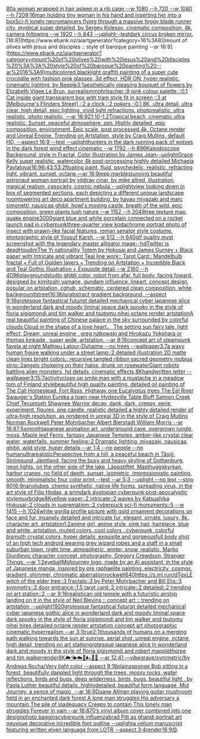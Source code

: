 [80](https://www.ebank.nz/aiartgenerator?category=80)[a woman wrapped in hair asleep in a rib cage --w 1080 --h 720 --w 1080 --h 720](https://www.ebank.nz/aiartgenerator?category=a%20woman%20wrapped%20in%20hair%20asleep%20in%20a%20rib%20cage%20--w%201080%20--h%20720%20--w%201080%20--h%20720)[9:16](https://www.ebank.nz/aiartgenerator?category=9%3A16)[man holding tiny woman in his hand and inserting her into a box](https://www.ebank.nz/aiartgenerator?category=man%20holding%20tiny%20woman%20in%20his%20hand%20and%20inserting%20her%20into%20a%20box)[Sci-fi lonely necromancers flying through a massive foggy blade runner city, mystical super detailed, by Sergey Kolesov, cinematic composition, 4k, camera following --w 1920 --h 843 --uplight](https://www.ebank.nz/aiartgenerator?category=Sci-fi%20lonely%20necromancers%20flying%20through%20a%20massive%20foggy%20blade%20runner%20city%2C%20mystical%20super%20detailed%2C%20by%20Sergey%20Kolesov%2C%20cinematic%20composition%2C%204k%2C%20camera%20following%20--w%201920%20--h%20843%20--uplight)[--test](https://www.ebank.nz/aiartgenerator?category=--test)[dark circus broken mirror.](https://www.ebank.nz/aiartgenerator?category=dark%20circus%20broken%20mirror.)[16:8](https://www.ebank.nz/aiartgenerator?category=16%3A8)[mount of olives with jesus and disciples :: style of baroque painting --ar 16:9](https://www.ebank.nz/aiartgenerator?category=mount%20of%20olives%20with%20jesus%20and%20disciples%20%3A%3A%20style%20of%20baroque%20painting%20--ar%2016%3A9)[multicolored blacklight graffiti painting of a super cute crocodile with fashion pink glasses, 3d effect, HDR ON, hyper realistic, cinematic lighting, by Beeple](https://www.ebank.nz/aiartgenerator?category=multicolored%20blacklight%20graffiti%20painting%20of%20a%20super%20cute%20crocodile%20with%20fashion%20pink%20glasses%2C%203d%20effect%2C%20HDR%20ON%2C%20hyper%20realistic%2C%20cinematic%20lighting%2C%20by%20Beeple)[3:1](https://www.ebank.nz/aiartgenerator?category=3%3A1)[aesthetically pleasing bouquet of flowers by Elizabeth Vigee Le Brun, surrealism](https://www.ebank.nz/aiartgenerator?category=aesthetically%20pleasing%20bouquet%20of%20flowers%20by%20Elizabeth%20Vigee%20Le%20Brun%2C%20surrealism)[mohrbacher](https://www.ebank.nz/aiartgenerator?category=mohrbacher)[::9 pink colour palette ::0.1 Cat inside giant transparent box with tram style fit in screen ::3 at [Melbourne's Flinders Street] ::2 a clock ::2 pokers ::0.1 8K, ultra detail, ultra clear, high detail, epic lighting, vivid light refractions, photorealistic, ultra realistic, photo realistic, —ar 16:9](https://www.ebank.nz/aiartgenerator?category=%3A%3A9%20pink%20colour%20palette%20%3A%3A0.1%20Cat%20inside%20giant%20transparent%20box%20with%20tram%20style%20fit%20in%20screen%20%3A%3A3%20at%20%5BMelbourne%27s%20Flinders%20Street%5D%20%3A%3A2%20a%20clock%20%3A%3A2%20pokers%20%3A%3A0.1%208K%2C%20ultra%20detail%2C%20ultra%20clear%2C%20high%20detail%2C%20epic%20lighting%2C%20vivid%20light%20refractions%2C%20photorealistic%2C%20ultra%20realistic%2C%20photo%20realistic%2C%20%E2%80%94ar%2016%3A9)[21:10](https://www.ebank.nz/aiartgenerator?category=21%3A10)[-1.2](https://www.ebank.nz/aiartgenerator?category=-1.2)[Tropical beach, cinematic ultra realistic. Sunset, peaceful atmosphere, zen. Highly detailed, epic composition, environment. Epic scale, post processed 4k, Octane render and Unreal Engine. Trending on Artstation, style by Craig Mullins, default HD, --aspect 16:9 --test --uplight](https://www.ebank.nz/aiartgenerator?category=Tropical%20beach%2C%20cinematic%20ultra%20realistic.%20Sunset%2C%20peaceful%20atmosphere%2C%20zen.%20Highly%20detailed%2C%20epic%20composition%2C%20environment.%20Epic%20scale%2C%20post%20processed%204k%2C%20Octane%20render%20and%20Unreal%20Engine.%20Trending%20on%20Artstation%2C%20style%20by%20Craig%20Mullins%2C%20default%20HD%2C%20--aspect%2016%3A9%20--test%20--uplight)[hunters in the dark running pack of wolves in the dark forest wind effect cinematic --w 1792 --h 896](https://www.ebank.nz/aiartgenerator?category=hunters%20in%20the%20dark%20running%20pack%20of%20wolves%20in%20the%20dark%20forest%20wind%20effect%20cinematic%20--w%201792%20--h%20896)[Kaleidoscope Background, style in Fractal, Color Illustration by James Jean](https://www.ebank.nz/aiartgenerator?category=Kaleidoscope%20Background%2C%20style%20in%20Fractal%2C%20Color%20Illustration%20by%20James%20Jean)[--uplight](https://www.ebank.nz/aiartgenerator?category=--uplight)[Grace Kelly super realistic, watercolor 4k post-processing highly detailed Michaela Pavlatovai](https://www.ebank.nz/aiartgenerator?category=Grace%20Kelly%20super%20realistic%2C%20watercolor%204k%20post-processing%20highly%20detailed%20Michaela%20Pavlatovai)[16:9](https://www.ebank.nz/aiartgenerator?category=16%3A9)[6:4](https://www.ebank.nz/aiartgenerator?category=6%3A4)[3:5](https://www.ebank.nz/aiartgenerator?category=3%3A5)[3:2](https://www.ebank.nz/aiartgenerator?category=3%3A2)[floating paint, fluid, psychedelic, realistic, refracting light, vibrant, sunset, octane —ar 16:9](https://www.ebank.nz/aiartgenerator?category=floating%20paint%2C%20fluid%2C%20psychedelic%2C%20realistic%2C%20refracting%20light%2C%20vibrant%2C%20sunset%2C%20octane%20%E2%80%94ar%2016%3A9)[jeep,marble](https://www.ebank.nz/aiartgenerator?category=jeep%2Cmarble)[stunning beautiful astronaut woman portrait by yildiray cinar, by mike allred, illustration, magical realism, cgsociety, cosmic nebula --uplight](https://www.ebank.nz/aiartgenerator?category=stunning%20beautiful%20astronaut%20woman%20portrait%20by%20yildiray%20cinar%2C%20by%20mike%20allred%2C%20illustration%2C%20magical%20realism%2C%20cgsociety%2C%20cosmic%20nebula%20--uplight)[view looking down in box of segmented sections, each depicting a different unique landscape room](https://www.ebank.nz/aiartgenerator?category=view%20looking%20down%20in%20box%20of%20segmented%20sections%2C%20each%20depicting%20a%20different%20unique%20landscape%20room)[towering art deco apartment building, by hayao miyazaki and marc simonetti, nausicaa ghibli, howl's moving castle, breath of the wild, epic composition, green plants lush nature --w 1152 --h 2048](https://www.ebank.nz/aiartgenerator?category=towering%20art%20deco%20apartment%20building%2C%20by%20hayao%20miyazaki%20and%20marc%20simonetti%2C%20nausicaa%20ghibli%2C%20howl%27s%20moving%20castle%2C%20breath%20of%20the%20wild%2C%20epic%20composition%2C%20green%20plants%20lush%20nature%20--w%201152%20--h%202048)[tree texture map, quake engine](https://www.ebank.nz/aiartgenerator?category=tree%20texture%20map%2C%20quake%20engine)[3000](https://www.ebank.nz/aiartgenerator?category=3000)[giant blue and white porcelain connected on a rocket launch pad in cyberpunk](https://www.ebank.nz/aiartgenerator?category=giant%20blue%20and%20white%20porcelain%20connected%20on%20a%20rocket%20launch%20pad%20in%20cyberpunk)[three-quarter view kodachrome portrait photo of insect with prawn-like facial features, roman senator style costume, photographic style of Yousuf Karsh, --w 512 --h 640](https://www.ebank.nz/aiartgenerator?category=three-quarter%20view%20kodachrome%20portrait%20photo%20of%20insect%20with%20prawn-like%20facial%20features%2C%20roman%20senator%20style%20costume%2C%20photographic%20style%20of%20Yousuf%20Karsh%2C%20--w%20512%20--h%20640)[gif quality myst screenshot with the legendary master alligator mage](https://www.ebank.nz/aiartgenerator?category=gif%20quality%20myst%20screenshot%20with%20the%20legendary%20master%20alligator%20mage)[--hd](https://www.ebank.nz/aiartgenerator?category=--hd)[Twitter is dead](https://www.ebank.nz/aiartgenerator?category=Twitter%20is%20dead)[Houdini](https://www.ebank.nz/aiartgenerator?category=Houdini)[The Yi nationality Totem by Hokusai and James Gurney + Black paper with Intricate and vibrant Teal line work:: Tarot Card:: Mandelbulb fractal + Full of Golden layers + Trending on Artstation + Incredible Black and Teal Gothic Illustration + Exquisite detail  --w 2160 --h 4096](https://www.ebank.nz/aiartgenerator?category=The%20Yi%20nationality%20Totem%20by%20Hokusai%20and%20James%20Gurney%20%2B%20Black%20paper%20with%20Intricate%20and%20vibrant%20Teal%20line%20work%3A%3A%20Tarot%20Card%3A%3A%20Mandelbulb%20fractal%20%2B%20Full%20of%20Golden%20layers%20%2B%20Trending%20on%20Artstation%20%2B%20Incredible%20Black%20and%20Teal%20Gothic%20Illustration%20%2B%20Exquisite%20detail%20%20--w%202160%20--h%204096)[playground](https://www.ebank.nz/aiartgenerator?category=playground)[studio ghibli color, robot from afar, full body, facing foward, designed by kimitoshi yamane, gundam influence, lineart, concept design, popular on artstation, cghub, schematic, centered clean composition, white background](https://www.ebank.nz/aiartgenerator?category=studio%20ghibli%20color%2C%20robot%20from%20afar%2C%20full%20body%2C%20facing%20foward%2C%20designed%20by%20kimitoshi%20yamane%2C%20gundam%20influence%2C%20lineart%2C%20concept%20design%2C%20popular%20on%20artstation%2C%20cghub%2C%20schematic%2C%20centered%20clean%20composition%2C%20white%20background)[street](https://www.ebank.nz/aiartgenerator?category=street)[16:9](https://www.ebank.nz/aiartgenerator?category=16%3A9)[blur](https://www.ebank.nz/aiartgenerator?category=blur)[abstract gradient background, --aspect 9:16](https://www.ebank.nz/aiartgenerator?category=abstract%20gradient%20background%2C%20--aspect%209%3A16)[grotesque fantastical futurist detailed mechanical cyber japanese alice in wonderland dark and moody liminal space dark spooky in the style of floria sigismondi and tim walker and tsutomu nihei octane render artstation](https://www.ebank.nz/aiartgenerator?category=grotesque%20fantastical%20futurist%20detailed%20mechanical%20cyber%20japanese%20alice%20in%20wonderland%20dark%20and%20moody%20liminal%20space%20dark%20spooky%20in%20the%20style%20of%20floria%20sigismondi%20and%20tim%20walker%20and%20tsutomu%20nihei%20octane%20render%20artstation)[A real beautiful painting of Chinese palace in the sky surrounded by colorful clouds,Cloud in the shape of a love heart， The setting sun,fairy tale, light effect, Dream, unreal engine , greg rutkowski and Hirokazu Yokohara or thomas kinkade  , super wide ,artstation. --ar 9:16](https://www.ebank.nz/aiartgenerator?category=A%20real%20beautiful%20painting%20of%20Chinese%20palace%20in%20the%20sky%20surrounded%20by%20colorful%20clouds%2CCloud%20in%20the%20shape%20of%20a%20love%20heart%EF%BC%8C%20The%20setting%20sun%2Cfairy%20tale%2C%20light%20effect%2C%20Dream%2C%20unreal%20engine%20%2C%20greg%20rutkowski%20and%20Hirokazu%20Yokohara%20or%20thomas%20kinkade%20%20%2C%20super%20wide%20%2Cartstation.%20--ar%209%3A16)[concept art of steampunk favela at night Mathieu Latour-Duhaime --no trees --wallpaper](https://www.ebank.nz/aiartgenerator?category=concept%20art%20of%20steampunk%20favela%20at%20night%20Mathieu%20Latour-Duhaime%20--no%20trees%20--wallpaper)[3.7](https://www.ebank.nz/aiartgenerator?category=3.7)[a wavy human figure walking under a street lamp::2 detailed illustration 2D matte clean lines bright colors:: recursive tangled ribbon sacred geometry mobius strip::2](https://www.ebank.nz/aiartgenerator?category=a%20wavy%20human%20figure%20walking%20under%20a%20street%20lamp%3A%3A2%20detailed%20illustration%202D%20matte%20clean%20lines%20bright%20colors%3A%3A%20recursive%20tangled%20ribbon%20sacred%20geometry%20mobius%20strip%3A%3A2)[angels chokeing on their halos, drunk on rosewater](https://www.ebank.nz/aiartgenerator?category=angels%20chokeing%20on%20their%20halos%2C%20drunk%20on%20rosewater)[Giant robots battling alien monsters, hd details, cinematic effects,8K](https://www.ebank.nz/aiartgenerator?category=Giant%20robots%20battling%20alien%20monsters%2C%20hd%20details%2C%20cinematic%20effects%2C8K)[handwritten letter --wallpaper](https://www.ebank.nz/aiartgenerator?category=handwritten%20letter%20--wallpaper)[3:1](https://www.ebank.nz/aiartgenerator?category=3%3A1)[5:7](https://www.ebank.nz/aiartgenerator?category=5%3A7)[activity](https://www.ebank.nz/aiartgenerator?category=activity)[close up smile man with a mustache in a meadow tom of Finland style](https://www.ebank.nz/aiartgenerator?category=close%20up%20smile%20man%20with%20a%20mustache%20in%20a%20meadow%20tom%20of%20Finland%20style)[beautiful high quality painting, detailed oil painting of The Call Homestead, Fort Ross, Highway one Eucalyptus trees The Eel River Swauger's Station Eureka a town near Hydesville Table Bluff Salmon Creek  Chief Tecumseh Shawnee Warrior decay, dank, dark, creepy, eerie, experiment, figures, one candle, realistic detailed a highly detailed render of ultra-high resolution, as rendered in unreal 3D in the style of Craig Mullins Norman Rockwell Peter Mohrbacher Albert Bierstadt William Morris --ar 16:8](https://www.ebank.nz/aiartgenerator?category=beautiful%20high%20quality%20painting%2C%20detailed%20oil%20painting%20of%20The%20Call%20Homestead%2C%20Fort%20Ross%2C%20Highway%20one%20Eucalyptus%20trees%20The%20Eel%20River%20Swauger%27s%20Station%20Eureka%20a%20town%20near%20Hydesville%20Table%20Bluff%20Salmon%20Creek%20%20Chief%20Tecumseh%20Shawnee%20Warrior%20decay%2C%20dank%2C%20dark%2C%20creepy%2C%20eerie%2C%20experiment%2C%20figures%2C%20one%20candle%2C%20realistic%20detailed%20a%20highly%20detailed%20render%20of%20ultra-high%20resolution%2C%20as%20rendered%20in%20unreal%203D%20in%20the%20style%20of%20Craig%20Mullins%20Norman%20Rockwell%20Peter%20Mohrbacher%20Albert%20Bierstadt%20William%20Morris%20--ar%2016%3A8)[7:5](https://www.ebank.nz/aiartgenerator?category=7%3A5)[smooth](https://www.ebank.nz/aiartgenerator?category=smooth)[japanese animation art, underground cave, overgrown jungle, moss, Maple leaf Ferns, fantasy Japanese Temples, amber-like crystal clear water, waterfalls, summer feeling::2 Dramatic lighting, miyazaki, nausicaa, ghibli, wild style, hyper details --ar 1:4 --no people --no human](https://www.ebank.nz/aiartgenerator?category=japanese%20animation%20art%2C%20underground%20cave%2C%20overgrown%20jungle%2C%20moss%2C%20Maple%20leaf%20Ferns%2C%20fantasy%20Japanese%20Temples%2C%20amber-like%20crystal%20clear%20water%2C%20waterfalls%2C%20summer%20feeling%3A%3A2%20Dramatic%20lighting%2C%20miyazaki%2C%20nausicaa%2C%20ghibli%2C%20wild%20style%2C%20hyper%20details%20--ar%201%3A4%20--no%20people%20--no%20human)[ultrarealistic](https://www.ebank.nz/aiartgenerator?category=ultrarealistic)[Perspective from a hill, a peaceful beach in Tåsjö, Strömsund, Jämtland, facing the busy and heavy skyline of Gothenburg, neon lights, on the other side of the lake, Läppstiftet, Masthuggskyrkan, harbor cranes, no field of depth, sunset, isometric, impressionistic painting, smooth, minimalistic four color print --test --ar 5:3 --uplight --no text --stop 80](https://www.ebank.nz/aiartgenerator?category=Perspective%20from%20a%20hill%2C%20a%20peaceful%20beach%20in%20T%C3%A5sj%C3%B6%2C%20Str%C3%B6msund%2C%20J%C3%A4mtland%2C%20facing%20the%20busy%20and%20heavy%20skyline%20of%20Gothenburg%2C%20neon%20lights%2C%20on%20the%20other%20side%20of%20the%20lake%2C%20L%C3%A4ppstiftet%2C%20Masthuggskyrkan%2C%20harbor%20cranes%2C%20no%20field%20of%20depth%2C%20sunset%2C%20isometric%2C%20impressionistic%20painting%2C%20smooth%2C%20minimalistic%20four%20color%20print%20--test%20--ar%205%3A3%20--uplight%20--no%20text%20--stop%2080)[16:9](https://www.ebank.nz/aiartgenerator?category=16%3A9)[nanotubes, chemo synthetic, native life forms, spreading virus, in the art style of Filip Hodas, a grimdark dystopian cyberpunk post-apocalyptic style](https://www.ebank.nz/aiartgenerator?category=nanotubes%2C%20chemo%20synthetic%2C%20native%20life%20forms%2C%20spreading%20virus%2C%20in%20the%20art%20style%20of%20Filip%20Hodas%2C%20a%20grimdark%20dystopian%20cyberpunk%20post-apocalyptic%20style)[muybridge](https://www.ebank.nz/aiartgenerator?category=muybridge)[8K](https://www.ebank.nz/aiartgenerator?category=8K)[yellow paper::2 intricate::2 waves by Katsushika Hokusai::2 clouds in suprematism::2 cyberpuck sci-fi monuments::5 --w 1415 --h 1024](https://www.ebank.nz/aiartgenerator?category=yellow%20paper%3A%3A2%20intricate%3A%3A2%20waves%20by%20Katsushika%20Hokusai%3A%3A2%20clouds%20in%20suprematism%3A%3A2%20cyberpuck%20sci-fi%20monuments%3A%3A5%20--w%201415%20--h%201024)[white gorilla profile picture with gold ornament decorations on face and fur, insanely detailed and intricate fur, elegant, ornate, luxury, 8k, character art, artstation](https://www.ebank.nz/aiartgenerator?category=white%20gorilla%20profile%20picture%20with%20gold%20ornament%20decorations%20on%20face%20and%20fur%2C%20insanely%20detailed%20and%20intricate%20fur%2C%20elegant%2C%20ornate%2C%20luxury%2C%208k%2C%20character%20art%2C%20artstation)[1:2](https://www.ebank.nz/aiartgenerator?category=1%3A2)[anime girl, anime style, pink hair, hairpiece, blue and white, artstation, muted colors, cool colors , cyberpunk, colorful bismuth crystal colors, hyper details, exquisite and gorgeous](https://www.ebank.nz/aiartgenerator?category=anime%20girl%2C%20anime%20style%2C%20pink%20hair%2C%20hairpiece%2C%20blue%20and%20white%2C%20artstation%2C%20muted%20colors%2C%20cool%20colors%20%2C%20cyberpunk%2C%20colorful%20bismuth%20crystal%20colors%2C%20hyper%20details%2C%20exquisite%20and%20gorgeous)[full body shot of an high tech android wearing grey wizard robes and a staff in a small suburban town, night time, atmospheric, winter, snow, realistic, Marko Djurdjevic character concept, photography, Gregory Crewdson, Stranger Things, —ar 1:2](https://www.ebank.nz/aiartgenerator?category=full%20body%20shot%20of%20an%20high%20tech%20android%20wearing%20grey%20wizard%20robes%20and%20a%20staff%20in%20a%20small%20suburban%20town%2C%20night%20time%2C%20atmospheric%2C%20winter%2C%20snow%2C%20realistic%2C%20Marko%20Djurdjevic%20character%20concept%2C%20photography%2C%20Gregory%20Crewdson%2C%20Stranger%20Things%2C%20%E2%80%94ar%201%3A2)[eyeball](https://www.ebank.nz/aiartgenerator?category=eyeball)[Midjourney logo, made by an AI assistant, in the style of Japanese manga, inspired by pre raphaelite painting, electricity, cosmos, gradient, shimmer, chromatic aberration](https://www.ebank.nz/aiartgenerator?category=Midjourney%20logo%2C%20made%20by%20an%20AI%20assistant%2C%20in%20the%20style%20of%20Japanese%20manga%2C%20inspired%20by%20pre%20raphaelite%20painting%2C%20electricity%2C%20cosmos%2C%20gradient%2C%20shimmer%2C%20chromatic%20aberration)[rockwell](https://www.ebank.nz/aiartgenerator?category=rockwell)[640](https://www.ebank.nz/aiartgenerator?category=640)[https://s.mj.run/dTgxLE  witch of the elder tree::3 fractals::3 by Peter Mohrbacher and Bill Elis::3 symmetry::3 door entrance::1.5 tarot card::2 intricate::2 detailed::2 trending on art station::2 --ar 9:16](https://www.ebank.nz/aiartgenerator?category=https%3A//s.mj.run/dTgxLE%20%20witch%20of%20the%20elder%20tree%3A%3A3%20fractals%3A%3A3%20by%20Peter%20Mohrbacher%20and%20Bill%20Elis%3A%3A3%20symmetry%3A%3A3%20door%20entrance%3A%3A1.5%20tarot%20card%3A%3A2%20intricate%3A%3A2%20detailed%3A%3A2%20trending%20on%20art%20station%3A%3A2%20--ar%209%3A16)[realistic](https://www.ebank.nz/aiartgenerator?category=realistic)[an old temple with a futuristic airship landing on it in the style of Neil Blevins :: concept art :: trending on artstation --uplight](https://www.ebank.nz/aiartgenerator?category=an%20old%20temple%20with%20a%20futuristic%20airship%20landing%20on%20it%20in%20the%20style%20of%20Neil%20Blevins%20%3A%3A%20concept%20art%20%3A%3A%20trending%20on%20artstation%20--uplight)[1920](https://www.ebank.nz/aiartgenerator?category=1920)[grotesque fantastical futurist detailed mechanical cyber japanese gothic alice in wonderland dark and moody liminal space dark spooky in the style of floria sigismondi and tim walker and tsutomu nihei hires detailed octane render artstation concept art photographic cinematic hyperrealism --ar 3:1](https://www.ebank.nz/aiartgenerator?category=grotesque%20fantastical%20futurist%20detailed%20mechanical%20cyber%20japanese%20gothic%20alice%20in%20wonderland%20dark%20and%20moody%20liminal%20space%20dark%20spooky%20in%20the%20style%20of%20floria%20sigismondi%20and%20tim%20walker%20and%20tsutomu%20nihei%20hires%20detailed%20octane%20render%20artstation%20concept%20art%20photographic%20cinematic%20hyperrealism%20--ar%203%3A1)[true](https://www.ebank.nz/aiartgenerator?category=true)[2:1](https://www.ebank.nz/aiartgenerator?category=2%3A1)[thousands of humans on a merging path walking towards the sun at sunrise. aerial shot. unreal engine, octane, high detail, trending on art station](https://www.ebank.nz/aiartgenerator?category=thousands%20of%20humans%20on%20a%20merging%20path%20walking%20towards%20the%20sun%20at%20sunrise.%20aerial%20shot.%20unreal%20engine%2C%20octane%2C%20high%20detail%2C%20trending%20on%20art%20station)[grotesque japanese alice in wonderland dark and moody in the style of floria sigismondi and robert mapplethorpe and tim walker](https://www.ebank.nz/aiartgenerator?category=grotesque%20japanese%20alice%20in%20wonderland%20dark%20and%20moody%20in%20the%20style%20of%20floria%20sigismondi%20and%20robert%20mapplethorpe%20and%20tim%20walker)[render](https://www.ebank.nz/aiartgenerator?category=render)[8K](https://www.ebank.nz/aiartgenerator?category=8K)[🌥🌤☁️💨🌬🌊🌌  —ar 12:41 —vibe](https://www.ebank.nz/aiartgenerator?category=%F0%9F%8C%A5%F0%9F%8C%A4%E2%98%81%EF%B8%8F%F0%9F%92%A8%F0%9F%8C%AC%F0%9F%8C%8A%F0%9F%8C%8C%20%20%E2%80%94ar%2012%3A41%20%E2%80%94vibe)[grave/symmetric/by Andreas Rocha/Very light color     --aspect 9:16](https://www.ebank.nz/aiartgenerator?category=grave/symmetric/by%20Andreas%20Rocha/Very%20light%20color%20%20%20%20%20--aspect%209%3A16)[plains](https://www.ebank.nz/aiartgenerator?category=plains)[sponge Bob sitting in a forest,  beautifully dappled light through the trees, mossy rocks, water reflections, birds and bugs, deep wilderness, birds, bugs, beautiful light , by  Paola Luther beautiful details, highlydetailed, beautiful form language, Mid Journey, a sence of magic, --ar 16:9](https://www.ebank.nz/aiartgenerator?category=sponge%20Bob%20sitting%20in%20a%20forest%2C%20%20beautifully%20dappled%20light%20through%20the%20trees%2C%20mossy%20rocks%2C%20water%20reflections%2C%20birds%20and%20bugs%2C%20deep%20wilderness%2C%20birds%2C%20bugs%2C%20beautiful%20light%20%2C%20by%20%20Paola%20Luther%20beautiful%20details%2C%20highlydetailed%2C%20beautiful%20form%20language%2C%20Mid%20Journey%2C%20a%20sence%20of%20magic%2C%20--ar%2016%3A9)[Duane Allman playing guitar mushroom field in an enchanted dark forest A lone man struggles His adversary a mountain The pile of inadequacy Creeps to contain This lonely man struggles Forever in vain --ar 16:8](https://www.ebank.nz/aiartgenerator?category=Duane%20Allman%20playing%20guitar%20mushroom%20field%20in%20an%20enchanted%20dark%20forest%20A%20lone%20man%20struggles%20His%20adversary%20a%20mountain%20The%20pile%20of%20inadequacy%20Creeps%20to%20contain%20This%20lonely%20man%20struggles%20Forever%20in%20vain%20--ar%2016%3A8)[70’s vinyl album cover combined into one design](https://www.ebank.nz/aiartgenerator?category=70%E2%80%99s%20vinyl%20album%20cover%20combined%20into%20one%20design)[photo baggins](https://www.ebank.nz/aiartgenerator?category=photo%20baggins)[cyberpunk influenza](https://www.ebank.nz/aiartgenerator?category=cyberpunk%20influenza)[brad Pitt as ghandi portrait art neuvoue decorative incredible font outline --uplight](https://www.ebank.nz/aiartgenerator?category=brad%20Pitt%20as%20ghandi%20portrait%20art%20neuvoue%20decorative%20incredible%20font%20outline%20--uplight)[a vellum manuscript featuring written elven language from LOTR --aspect 3:4](https://www.ebank.nz/aiartgenerator?category=a%20vellum%20manuscript%20featuring%20written%20elven%20language%20from%20LOTR%20--aspect%203%3A4)[render](https://www.ebank.nz/aiartgenerator?category=render)[16:9](https://www.ebank.nz/aiartgenerator?category=16%3A9)[😡](https://www.ebank.nz/aiartgenerator?category=%F0%9F%98%A1)